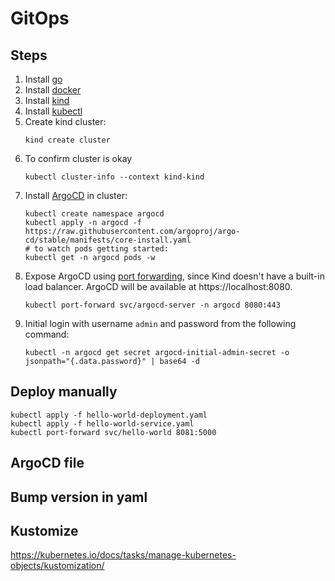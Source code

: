# GitOps

## Steps

1. Install [go](https://golang.org/doc/install)
2. Install [docker](https://docs.docker.com/engine/install/)
3. Install [kind](https://kind.sigs.k8s.io/#installation-and-usage)
4. Install [kubectl](https://kubernetes.io/docs/tasks/tools/)
5. Create kind cluster:
    ```
    kind create cluster
    ```
6. To confirm cluster is okay
    ```
    kubectl cluster-info --context kind-kind
    ```
7. Install [ArgoCD](https://argo-cd.readthedocs.io/en/stable/getting_started/#1-install-argo-cd) in cluster:
    ```
    kubectl create namespace argocd
    kubectl apply -n argocd -f https://raw.githubusercontent.com/argoproj/argo-cd/stable/manifests/core-install.yaml
    # to watch pods getting started:
    kubectl get -n argocd pods -w 
    ```
8. Expose ArgoCD using [port forwarding](https://argo-cd.readthedocs.io/en/stable/getting_started/#port-forwarding), since Kind doesn't have a built-in load balancer. ArgoCD will be available at https://localhost:8080.
    ```
    kubectl port-forward svc/argocd-server -n argocd 8080:443
    ```
9. Initial login with username `admin` and password from the following command:
    ```
    kubectl -n argocd get secret argocd-initial-admin-secret -o jsonpath="{.data.password}" | base64 -d
    ```


## Deploy manually

```
kubectl apply -f hello-world-deployment.yaml
kubectl apply -f hello-world-service.yaml
kubectl port-forward svc/hello-world 8081:5000
```

## ArgoCD file



## Bump version in yaml



## Kustomize

https://kubernetes.io/docs/tasks/manage-kubernetes-objects/kustomization/